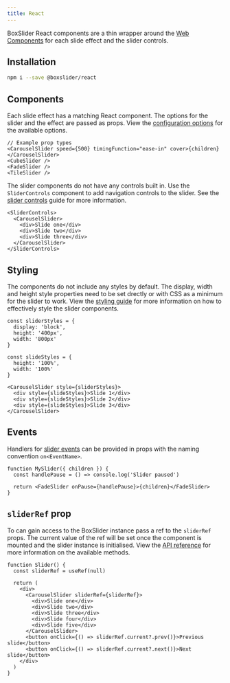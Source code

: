 ```yaml
---
title: React
---
```


BoxSlider React components are a thin wrapper around the [Web Components](/docs/guides/web-commponents) for each
slide effect and the slider controls.

## Installation

```sh
npm i --save @boxslider/react
```

## Components

Each slide effect has a matching React component. The options for the slider and the effect are passed as props.
View the [configuration options](/docs/getting-started/configuration) for the available options.

```tsx
// Example prop types
<CarouselSlider speed={500} timingFunction="ease-in" cover>{children}</CarouselSlider>
<CubeSlider />
<FadeSlider />
<TileSlider />
```

The slider components do not have any controls built in. Use the `SliderControls` component to add navigation
controls to the slider. See the [slider controls](/docs/guides/slider-controls) guide for more information.

```tsx
<SliderControls>
  <CarouselSlider>
    <div>Slide one</div>
    <div>Slide two</div>
    <div>Slide three</div>
  </CarouselSlider>
</SliderControls>
```

## Styling

The components do not include any styles by default. The display, width and height style properties need to be set drectly or
with CSS as a minimum for the slider to work. View the [styling guide](/docs/guides/styling) for more information on how to
effectively style the slider components.

```tsx
const sliderStyles = {
  display: 'block',
  height: '400px',
  width: '800px'
}

const slideStyles = {
  height: '100%',
  width: '100%'
}

<CarouselSlider style={sliderStyles}>
  <div style={slideStyles}>Slide 1</div>
  <div style={slideStyles}>Slide 2</div>
  <div style={slideStyles}>Slide 3</div>
</CarouselSlider>
```

## Events

Handlers for [slider events](/docs/getting-started/api#events) can be provided in props with the
naming convention `on<EventName>`.

```tsx
function MySlider({ children }) {
  const handlePause = () => console.log('Slider paused')

  return <FadeSlider onPause={handlePause}>{children}</FadeSlider>
}
```

## `sliderRef` prop

To can gain access to the BoxSlider instance pass a ref to the `sliderRef` props. The current value
of the ref will be set once the component is mounted and the slider instance is initialised. View
the [API reference](/docs/getting-started/api) for more information on the available methods.

```tsx
function Slider() {
  const sliderRef = useRef(null)

  return (
    <div>
      <CarouselSlider sliderRef={sliderRef}>
        <div>Slide one</div>
        <div>Slide two</div>
        <div>Slide three</div>
        <div>Slide four</div>
        <div>Slide five</div>
      </CarouselSlider>
      <button onClick={() => sliderRef.current?.prev()}>Previous slide</button>
      <button onClick={() => sliderRef.current?.next()}>Next slide</button>
    </div>
  )
}
```
